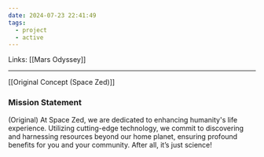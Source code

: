```yaml
---
date: 2024-07-23 22:41:49
tags:
  - project
  - active
---
```

Links: [[Mars Odyssey]]
___
[[Original Concept (Space Zed)]]
### Mission Statement
(Original) At Space Zed, we are dedicated to enhancing humanity's life experience. Utilizing cutting-edge technology, we commit to discovering and harnessing resources beyond our home planet, ensuring profound benefits for you and your community. After all, it’s just science! 